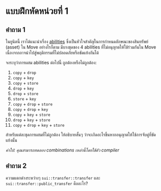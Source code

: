 # แบบฝึกหัดหน่วยที่ 1

## คำถาม 1

ในยูนิตนี้ เราได้แนะนำเรื่อง [abilities](../../unit-one/lessons/3_custom_types_and_abilities.md) ซึ่งเป็นหัวใจสำคัญในการกำหนดลักษณะของสินทรัพย์ (asset) ใน Move อย่างไรก็ตาม มีบางชุดของ 4 abilities ที่ไม่อนุญาตให้ใช้ร่วมกันใน Move เนื่องจากอาจนำไปสู่พฤติกรรมที่ไม่ปลอดภัยหรือขัดแย้งกันได้

จงระบุว่าการผสม abilities ต่อไปนี้ ถูกต้องหรือไม่ถูกต้อง:

1. `copy` + `drop`
2. `copy` + `key`
3. `copy` + `store`
4. `drop` + `key`
5. `drop` + `store`
6. `store` + `key`
7. `copy` + `drop` + `store`
8. `copy` + `drop` + `key`
9. `copy` + `key` + `store`
10. `drop` + `key` + `store`
11. `copy` + `drop` + `key` + `store`

สำหรับแต่ละชุดการผสมที่ไม่ถูกต้อง ให้อธิบายสั้นๆ ว่าจะเกิดอะไรขึ้นหากอนุญาตให้ใช้การจับคู่ที่ขัดแย้งนั้น

_คำใบ้: คุณสามารถทดลอง combinations เหล่านี้โดยใช้ตัว compiler_

## คำถาม 2

ความแตกต่างระหว่างๆ `sui::transfer::transfer` และ `sui::transfer::public_transfer` คืออะไร?